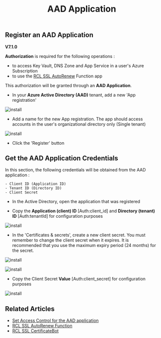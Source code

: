 ﻿---
title: AAD Application
description: Learn how to create an Azure Active Directory Application for use in RCL applications
parent: Authorization
nav_order: 4
---

## Register an AAD Application
**V7.1.0**

**Authorization** is required for the following operations :

- to access Key Vault, DNS Zone and App Service in a user's Azure Subscription
- to use the [RCL SSL AutoRenew](../autorenew/autorenew) Function app


 This authorization will be granted through an **AAD Application**.

- In your **Azure Active Directory (AAD)** tenant, add a new 'App registration'

![install](../images/authorization_aad_app/create.PNG)

- Add a name for the  new App registration. The app should access accounts in the user's organizational directory only (Single tenant)

![install](../images/authorization_aad_app/create2.PNG)

- Click the 'Register' button 

## Get the AAD Application Credentials

In this section, the following credentials will be obtained from the AAD application :

    - Client ID (Application ID)
    - Tenant ID (Directory ID)
    - Client Secret
    

- In the Active Directory, open the application that was registered

- Copy the **Application (client) ID** [Auth:client_id] and **Directory (tenant) ID** [Auth:tenantId] for configuration purposes

![install](../images/authorization_aad_app/aad_app.PNG)

- In the 'Certificates & secrets', create a new client secret. You must remember to change the client secret when it expires. It is recommended that you use the maximum expiry period (24 months) for the secret.

![install](../images/authorization_aad_app/aad_app2.PNG)

![install](../images/authorization_aad_app/aad_app3.PNG)

- Copy the Client Secret **Value** [Auth:client_secret] for configuration purposes  

![install](../images/authorization_aad_app/aad_app4.PNG)


## Related Articles
- [Set Access Control for the AAD application](./access-control-app)
- [RCL SSL AutoRenew Function](../autorenew/autorenew.md)
- [RCL SSL CertificateBot](../certbot/certbot.md)